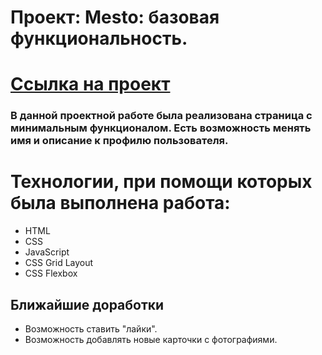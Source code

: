# Проект: Mesto: базовая функциональность.
# [Ссылка на проект](https://7sergey.github.io/mesto/) 
### В данной проектной работе была реализована страница с минимальным функционалом. Есть возможность менять имя и описание к профилю пользователя. 

# Технологии, при помощи которых была выполнена работа:
* HTML
* CSS 
* JavaScript 
* CSS Grid Layout
* CSS Flexbox


## Ближайшие доработки
- Возможность ставить "лайки".
- Возможность добавлять новые карточки с фотографиями.
